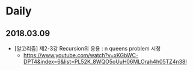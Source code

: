 # Daily

## 2018.03.09
* [알고리즘] 제2-3강 Recursion의 응용 : n queens problem 시청
  * https://www.youtube.com/watch?v=xKGbWC-DPT4&index=6&list=PL52K_8WQO5oUuH06MLOrah4h05TZ4n38l
